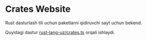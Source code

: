 # Crates Website
Rust dasturlash tili uchun paketlarni qidiruvchi sayt uchun bekend.

Quyidagi dastur [rust-lang-uz/crates.ts](https://github.com/rust-lang-uz/crates.ts) orqali ishlaydi.